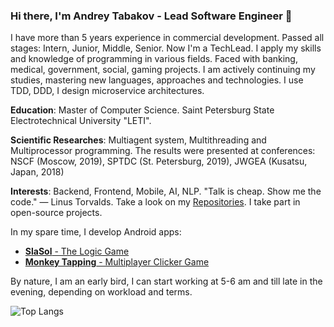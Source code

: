 ### Hi there, I'm Andrey Tabakov - Lead Software Engineer 👋
I have more than 5 years experience in commercial development. Passed all stages: Intern, Junior, Middle, Senior. Now I'm a TechLead. 
I apply my skills and knowledge of programming in various fields. Faced with banking, medical, government, social, gaming projects. I am actively continuing my studies, mastering new languages, approaches and technologies. I use TDD, DDD, I design microservice architectures.

**Education**: Master of Computer Science. Saint Petersburg State Electrotechnical University "LETI".

**Scientific Researches**: Multiagent system, Multithreading and Multiprocessor programming. The results were presented at conferences: NSCF (Moscow, 2019), SPTDC (St. Petersburg, 2019), JWGEA (Kusatsu, Japan, 2018)

**Interests**: Backend, Frontend, Mobile, AI, NLP. "Talk is cheap. Show me the code." ― Linus Torvalds. Take a look on my [Repositories](https://github.com/Komdosh?tab=repositories). I take part in open-source projects.

In my spare time, I develop Android apps:

- [**SlaSol** - The Logic Game](https://play.google.com/store/apps/details?id=com.komdosh.slasol)
- [**Monkey Tapping** - Multiplayer Clicker Game](https://play.google.com/store/apps/details?id=com.komdosh.slasol)

By nature, I am an early bird, I can start working at 5-6 am and till late in the evening, depending on workload and terms.


![Top Langs](https://github-readme-stats.vercel.app/api/top-langs/?username=komdosh&langs_count=8&layout=compact&count_private=true&exclude_repo=Komdosh.github.io)

<!--
**Komdosh/Komdosh** is a ✨ _special_ ✨ repository because its `README.md` (this file) appears on your GitHub profile.

Here are some ideas to get you started:

- 🔭 I’m currently working on ...
- 🌱 I’m currently learning ...
- 👯 I’m looking to collaborate on ...
- 🤔 I’m looking for help with ...
- 💬 Ask me about ...
- 📫 How to reach me: ...
- 😄 Pronouns: ...
- ⚡ Fun fact: ...
-->
